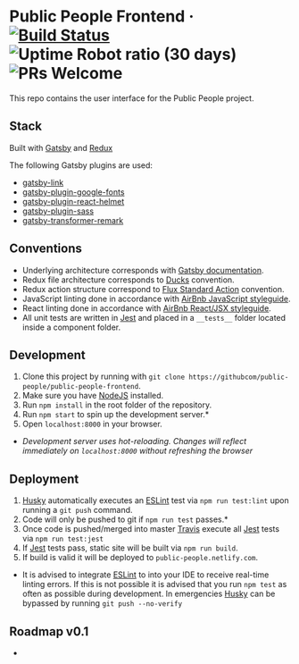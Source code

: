 # Public People Frontend &middot; [![Build Status](https://travis-ci.org/public-people/public-people-frontend.svg?branch=master)](https://travis-ci.org/public-people/public-people-frontend) ![Uptime Robot ratio (30 days)](https://img.shields.io/uptimerobot/ratio/m780456713-527b0cb8b85abf879df15c02.svg) ![PRs Welcome](https://img.shields.io/badge/PRs-welcome-brightgreen.svg)

This repo contains the user interface for the Public People project.

## Stack

Built with [Gatsby](https://www.gatsbyjs.org/) and [Redux](https://redux.js.org/)

The following Gatsby plugins are used:
- [gatsby-link](https://www.npmjs.com/package/gatsby-link)
- [gatsby-plugin-google-fonts](https://www.npmjs.com/package/gatsby-plugin-google-fonts)
- [gatsby-plugin-react-helmet](https://www.npmjs.com/package/gatsby-plugin-react-helmet)
- [gatsby-plugin-sass](https://www.npmjs.com/package/gatsby-plugin-sass)
- [gatsby-transformer-remark](https://www.npmjs.com/package/gatsby-transformer-remark)

## Conventions

- Underlying architecture corresponds with [Gatsby documentation](https://www.gatsbyjs.org/).
- Redux file architecture corresponds to [Ducks](https://github.com/erikras/ducks-modular-redux) convention.
- Redux action structure correspond to [Flux Standard Action](https://github.com/redux-utilities/flux-standard-action) convention.
- JavaScript linting done in accordance with [AirBnb JavaScript styleguide](https://github.com/airbnb/javascript).
- React linting done in accordance with [AirBnb React/JSX styleguide](https://github.com/airbnb/javascript/tree/master/react).
- All unit tests are written in [Jest](https://facebook.github.io/jest/) and placed in a `__tests__` folder located inside a component folder.

## Development

1. Clone this project by running with `git clone https://githubcom/public-people/public-people-frontend`.
2. Make sure you have [NodeJS](https://nodejs.org/en/) installed.
3. Run `npm install` in the root folder of the repository.
4. Run `npm start` to spin up the development server.*
5. Open `localhost:8000` in your browser.

* _Development server uses hot-reloading. Changes will reflect immediately on `localhost:8000` without refreshing the browser_

## Deployment

1. [Husky](https://www.npmjs.com/package/husky) automatically executes an [ESLint](https://eslint.org/) test via `npm run test:lint` upon running a `git push` command.
2. Code will only be pushed to git if `npm run test` passes.*
3. Once code is pushed/merged into master [Travis](https://travis-ci.org/) execute all [Jest](https://facebook.github.io/jest/) tests via `npm run test:jest`
4. If [Jest](https://facebook.github.io/jest/) tests pass, static site will be built via `npm run build`.
5. If build is valid it will be deployed to `public-people.netlify.com`.

* It is advised to integrate [ESLint](https://eslint.org/) to into your IDE to receive real-time linting errors. If this is not possible it is advised that you run `npm test` as often as possible during development. In emergencies [Husky](https://www.npmjs.com/package/husky) can be bypassed by running `git push --no-verify`

## Roadmap v0.1
- 